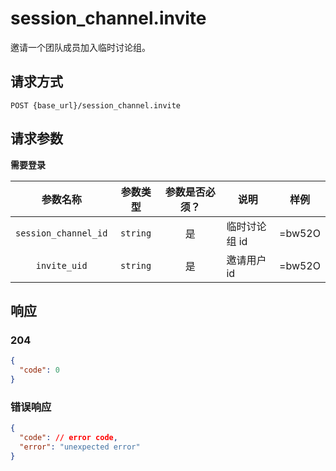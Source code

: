 # session_channel.invite

邀请一个团队成员加入临时讨论组。

## 请求方式

```
POST {base_url}/session_channel.invite
```

## 请求参数

**需要登录**

| 参数名称 | 参数类型 | 参数是否必须？ | 说明 | 样例 |
|:--------:|:--------:|:--------------:|------|------|
| `session_channel_id` | `string` | 是 | 临时讨论组 id | =bw52O |
| `invite_uid` | `string` | 是 | 邀请用户 id | =bw52O |

## 响应

### 204

```json
{
  "code": 0
}
```
### 错误响应

```json
{
  "code": // error code,
  "error": "unexpected error"
}
```

<!-- generated by gen_doc.js -->
